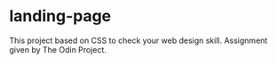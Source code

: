 # landing-page
This project based on CSS to check your web design skill. Assignment given by The Odin Project.
